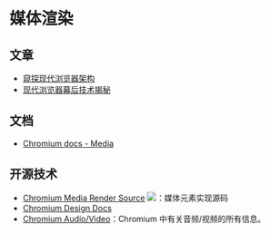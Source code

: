 # 媒体渲染

## 文章

- [窥探现代浏览器架构](https://juejin.cn/post/6844904031547031565)
- [现代浏览器幕后技术揭秘](https://www.html5rocks.com/zh/tutorials/internals/howbrowserswork/)

## 文档

- [Chromium docs - Media](https://github.com/chromium/chromium/blob/master/docs/README.md#media)

## 开源技术

- [Chromium Media Render Source](https://github.com/chromium/chromium/tree/master/media) ![](https://img.shields.io/github/stars/chromium/chromium?style=social)：媒体元素实现源码
- [Chromium Design Docs](https://github.com/chromium/chromium/blob/master/docs/design/README.md)
- [Chromium Audio/Video](http://www.chromium.org/audio-video)：Chromium 中有关音频/视频的所有信息。